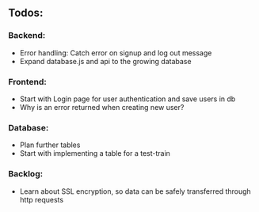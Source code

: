 ## Todos:

### Backend:
- Error handling: Catch error on signup and log out message
- Expand database.js and api to the growing database

### Frontend:
- Start with Login page for user authentication and save users in db
- Why is an error returned when creating new user?

### Database:
- Plan further tables
- Start with implementing a table for a test-train


### Backlog:
- Learn about SSL encryption, so data can be safely transferred through http requests